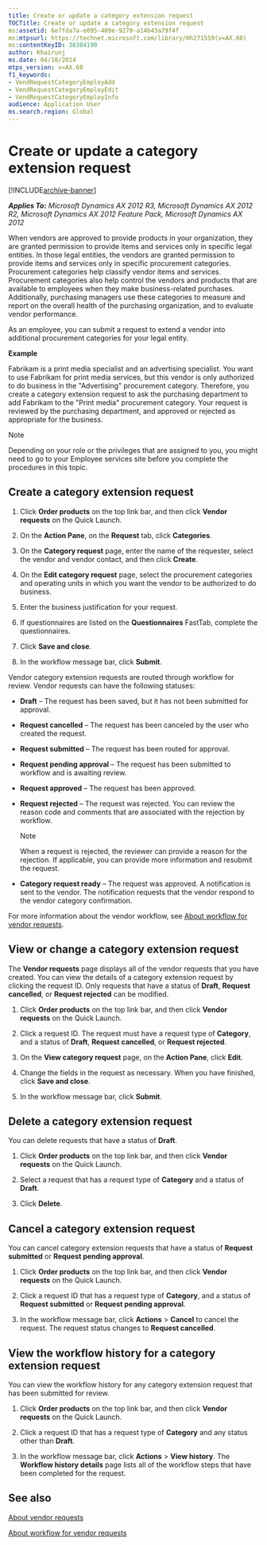 ```yaml
---
title: Create or update a category extension request
TOCTitle: Create or update a category extension request
ms:assetid: 6e7fda7a-e095-409e-9270-a14b43a79f4f
ms:mtpsurl: https://technet.microsoft.com/library/Hh271559(v=AX.60)
ms:contentKeyID: 36384190
author: Khairunj
ms.date: 04/18/2014
mtps_version: v=AX.60
f1_keywords:
- VendRequestCategoryEmployAdd
- VendRequestCategoryEmployEdit
- VendRequestCategoryEmployInfo
audience: Application User
ms.search.region: Global
---
```


# Create or update a category extension request 


[!INCLUDE[archive-banner](includes/archive-banner.md)]


_**Applies To:** Microsoft Dynamics AX 2012 R3, Microsoft Dynamics AX 2012 R2, Microsoft Dynamics AX 2012 Feature Pack, Microsoft Dynamics AX 2012_

When vendors are approved to provide products in your organization, they are granted permission to provide items and services only in specific legal entities. In those legal entities, the vendors are granted permission to provide items and services only in specific procurement categories. Procurement categories help classify vendor items and services. Procurement categories also help control the vendors and products that are available to employees when they make business-related purchases. Additionally, purchasing managers use these categories to measure and report on the overall health of the purchasing organization, and to evaluate vendor performance.

As an employee, you can submit a request to extend a vendor into additional procurement categories for your legal entity.

**Example**

Fabrikam is a print media specialist and an advertising specialist. You want to use Fabrikam for print media services, but this vendor is only authorized to do business in the "Advertising" procurement category. Therefore, you create a category extension request to ask the purchasing department to add Fabrikam to the "Print media" procurement category. Your request is reviewed by the purchasing department, and approved or rejected as appropriate for the business.


> [!NOTE]
> <P>Depending on your role or the privileges that are assigned to you, you might need to go to your Employee services site before you complete the procedures in this topic.</P>



## Create a category extension request

1.  Click **Order products** on the top link bar, and then click **Vendor requests** on the Quick Launch.

2.  On the **Action Pane**, on the **Request** tab, click **Categories**.

3.  On the **Category request** page, enter the name of the requester, select the vendor and vendor contact, and then click **Create**.

4.  On the **Edit category request** page, select the procurement categories and operating units in which you want the vendor to be authorized to do business.

5.  Enter the business justification for your request.

6.  If questionnaires are listed on the **Questionnaires** FastTab, complete the questionnaires.

7.  Click **Save and close**.

8.  In the workflow message bar, click **Submit**.

Vendor category extension requests are routed through workflow for review. Vendor requests can have the following statuses:

  - **Draft** – The request has been saved, but it has not been submitted for approval.

  - **Request cancelled** – The request has been canceled by the user who created the request.

  - **Request submitted** – The request has been routed for approval.

  - **Request pending approval** – The request has been submitted to workflow and is awaiting review.

  - **Request approved** – The request has been approved.

  - **Request rejected** – The request was rejected. You can review the reason code and comments that are associated with the rejection by workflow.
    

    > [!NOTE]
    > <P>When a request is rejected, the reviewer can provide a reason for the rejection. If applicable, you can provide more information and resubmit the request.</P>



  - **Category request ready** – The request was approved. A notification is sent to the vendor. The notification requests that the vendor respond to the vendor category confirmation.

For more information about the vendor workflow, see [About workflow for vendor requests](about-workflow-for-vendor-requests.md).

## View or change a category extension request

The **Vendor requests** page displays all of the vendor requests that you have created. You can view the details of a category extension request by clicking the request ID. Only requests that have a status of **Draft**, **Request cancelled**, or **Request rejected** can be modified.

1.  Click **Order products** on the top link bar, and then click **Vendor requests** on the Quick Launch.

2.  Click a request ID. The request must have a request type of **Category**, and a status of **Draft**, **Request cancelled**, or **Request rejected**.

3.  On the **View category request** page, on the **Action Pane**, click **Edit**.

4.  Change the fields in the request as necessary. When you have finished, click **Save and close**.

5.  In the workflow message bar, click **Submit**.

## Delete a category extension request

You can delete requests that have a status of **Draft**.

1.  Click **Order products** on the top link bar, and then click **Vendor requests** on the Quick Launch.

2.  Select a request that has a request type of **Category** and a status of **Draft**.

3.  Click **Delete**.

## Cancel a category extension request

You can cancel category extension requests that have a status of **Request submitted** or **Request pending approval**.

1.  Click **Order products** on the top link bar, and then click **Vendor requests** on the Quick Launch.

2.  Click a request ID that has a request type of **Category**, and a status of **Request submitted** or **Request pending approval**.

3.  In the workflow message bar, click **Actions** \> **Cancel** to cancel the request. The request status changes to **Request cancelled**.

## View the workflow history for a category extension request

You can view the workflow history for any category extension request that has been submitted for review.

1.  Click **Order products** on the top link bar, and then click **Vendor requests** on the Quick Launch.

2.  Click a request ID that has a request type of **Category** and any status other than **Draft**.

3.  In the workflow message bar, click **Actions** \> **View history**. The **Workflow history details** page lists all of the workflow steps that have been completed for the request.

## See also

[About vendor requests](about-vendor-requests.md)

[About workflow for vendor requests](about-workflow-for-vendor-requests.md)

  


